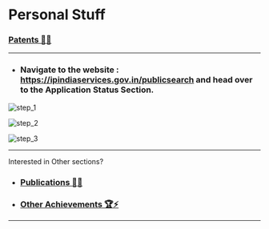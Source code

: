 # Personal Stuff

### [Patents 📑📝](https://github.com/prateekralhan/Personal_Stuff/tree/Patents)
----------------------------------------------------------------------------------
* ### Navigate to the website : https://ipindiaservices.gov.in/publicsearch and head over to the **Application Status** Section.

![step_1](https://user-images.githubusercontent.com/29462447/107781397-dd80ca00-6d6d-11eb-9658-f691c47caaa5.png)

![step_2](https://user-images.githubusercontent.com/29462447/107781382-db1e7000-6d6d-11eb-90ee-4497e8239d41.png)

![step_3](https://user-images.githubusercontent.com/29462447/107781393-dce83380-6d6d-11eb-9937-8d207f3cd9e6.png)

----------------------------------------------------------------------------------
Interested in Other sections?

* ### [Publications 📄📖](https://github.com/prateekralhan/Personal_Stuff/tree/Publications)

* ### [Other Achievements 🏆⚡](https://github.com/prateekralhan/Personal_Stuff/tree/Other-Achievements)
----------------------------------------------------------------------------------
